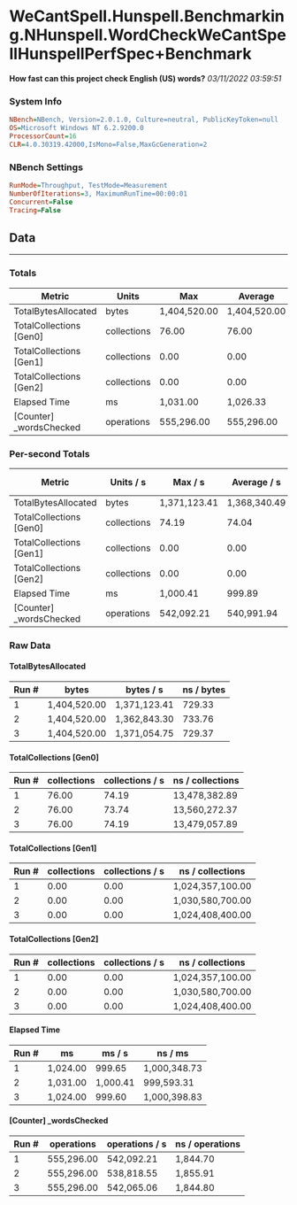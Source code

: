 ﻿# WeCantSpell.Hunspell.Benchmarking.NHunspell.WordCheckWeCantSpellHunspellPerfSpec+Benchmark
__How fast can this project check English (US) words?__
_03/11/2022 03:59:51_
### System Info
```ini
NBench=NBench, Version=2.0.1.0, Culture=neutral, PublicKeyToken=null
OS=Microsoft Windows NT 6.2.9200.0
ProcessorCount=16
CLR=4.0.30319.42000,IsMono=False,MaxGcGeneration=2
```

### NBench Settings
```ini
RunMode=Throughput, TestMode=Measurement
NumberOfIterations=3, MaximumRunTime=00:00:01
Concurrent=False
Tracing=False
```

## Data
-------------------

### Totals
|          Metric |           Units |             Max |         Average |             Min |          StdDev |
|---------------- |---------------- |---------------- |---------------- |---------------- |---------------- |
|TotalBytesAllocated |           bytes |    1,404,520.00 |    1,404,520.00 |    1,404,520.00 |            0.00 |
|TotalCollections [Gen0] |     collections |           76.00 |           76.00 |           76.00 |            0.00 |
|TotalCollections [Gen1] |     collections |            0.00 |            0.00 |            0.00 |            0.00 |
|TotalCollections [Gen2] |     collections |            0.00 |            0.00 |            0.00 |            0.00 |
|    Elapsed Time |              ms |        1,031.00 |        1,026.33 |        1,024.00 |            4.04 |
|[Counter] _wordsChecked |      operations |      555,296.00 |      555,296.00 |      555,296.00 |            0.00 |

### Per-second Totals
|          Metric |       Units / s |         Max / s |     Average / s |         Min / s |      StdDev / s |
|---------------- |---------------- |---------------- |---------------- |---------------- |---------------- |
|TotalBytesAllocated |           bytes |    1,371,123.41 |    1,368,340.49 |    1,362,843.30 |        4,760.83 |
|TotalCollections [Gen0] |     collections |           74.19 |           74.04 |           73.74 |            0.26 |
|TotalCollections [Gen1] |     collections |            0.00 |            0.00 |            0.00 |            0.00 |
|TotalCollections [Gen2] |     collections |            0.00 |            0.00 |            0.00 |            0.00 |
|    Elapsed Time |              ms |        1,000.41 |          999.89 |          999.60 |            0.45 |
|[Counter] _wordsChecked |      operations |      542,092.21 |      540,991.94 |      538,818.55 |        1,882.26 |

### Raw Data
#### TotalBytesAllocated
|           Run # |           bytes |       bytes / s |      ns / bytes |
|---------------- |---------------- |---------------- |---------------- |
|               1 |    1,404,520.00 |    1,371,123.41 |          729.33 |
|               2 |    1,404,520.00 |    1,362,843.30 |          733.76 |
|               3 |    1,404,520.00 |    1,371,054.75 |          729.37 |

#### TotalCollections [Gen0]
|           Run # |     collections | collections / s |ns / collections |
|---------------- |---------------- |---------------- |---------------- |
|               1 |           76.00 |           74.19 |   13,478,382.89 |
|               2 |           76.00 |           73.74 |   13,560,272.37 |
|               3 |           76.00 |           74.19 |   13,479,057.89 |

#### TotalCollections [Gen1]
|           Run # |     collections | collections / s |ns / collections |
|---------------- |---------------- |---------------- |---------------- |
|               1 |            0.00 |            0.00 |1,024,357,100.00 |
|               2 |            0.00 |            0.00 |1,030,580,700.00 |
|               3 |            0.00 |            0.00 |1,024,408,400.00 |

#### TotalCollections [Gen2]
|           Run # |     collections | collections / s |ns / collections |
|---------------- |---------------- |---------------- |---------------- |
|               1 |            0.00 |            0.00 |1,024,357,100.00 |
|               2 |            0.00 |            0.00 |1,030,580,700.00 |
|               3 |            0.00 |            0.00 |1,024,408,400.00 |

#### Elapsed Time
|           Run # |              ms |          ms / s |         ns / ms |
|---------------- |---------------- |---------------- |---------------- |
|               1 |        1,024.00 |          999.65 |    1,000,348.73 |
|               2 |        1,031.00 |        1,000.41 |      999,593.31 |
|               3 |        1,024.00 |          999.60 |    1,000,398.83 |

#### [Counter] _wordsChecked
|           Run # |      operations |  operations / s | ns / operations |
|---------------- |---------------- |---------------- |---------------- |
|               1 |      555,296.00 |      542,092.21 |        1,844.70 |
|               2 |      555,296.00 |      538,818.55 |        1,855.91 |
|               3 |      555,296.00 |      542,065.06 |        1,844.80 |


